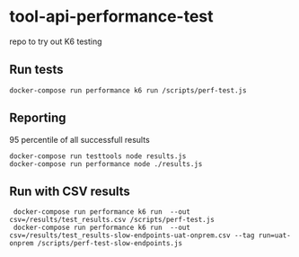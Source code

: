 # tool-api-performance-test

repo to try out K6 testing 


## Run tests

```shell
docker-compose run performance k6 run /scripts/perf-test.js 
```

## Reporting

95 percentile of all successfull results
```
docker-compose run testtools node results.js 
docker-compose run performance node ./results.js  
```

## Run with CSV results

```shell
 docker-compose run performance k6 run  --out csv=/results/test_results.csv /scripts/perf-test.js 
 docker-compose run performance k6 run  --out csv=/results/test_results-slow-endpoints-uat-onprem.csv --tag run=uat-onprem /scripts/perf-test-slow-endpoints.js 
```